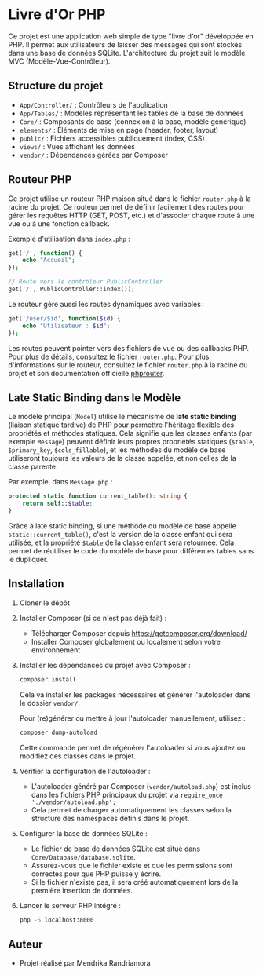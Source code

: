 # Livre d'Or PHP

Ce projet est une application web simple de type "livre d'or" développée en PHP. Il permet aux utilisateurs de laisser des messages qui sont stockés dans une base de données SQLite. L'architecture du projet suit le modèle MVC (Modèle-Vue-Contrôleur).

## Structure du projet
- `App/Controller/` : Contrôleurs de l'application
- `App/Tables/` : Modèles représentant les tables de la base de données
- `Core/` : Composants de base (connexion à la base, modèle générique)
- `elements/` : Éléments de mise en page (header, footer, layout)
- `public/` : Fichiers accessibles publiquement (index, CSS)
- `views/` : Vues affichant les données
- `vendor/` : Dépendances gérées par Composer

## Routeur PHP

Ce projet utilise un routeur PHP maison situé dans le fichier `router.php` à la racine du projet. Ce routeur permet de définir facilement des routes pour gérer les requêtes HTTP (GET, POST, etc.) et d'associer chaque route à une vue ou à une fonction callback.

Exemple d'utilisation dans `index.php` :
```php
get('/', function() {
    echo "Accueil";
});

// Route vers le contrôleur PublicController
get('/', PublicController::index());
```
Le routeur gère aussi les routes dynamiques avec variables :
```php
get('/user/$id', function($id) {
    echo "Utilisateur : $id";
});
```
Les routes peuvent pointer vers des fichiers de vue ou des callbacks PHP. Pour plus de détails, consultez le fichier `router.php`.
Pour plus d'informations sur le routeur, consultez le fichier `router.php` à la racine du projet et son documentation officielle [phprouter](https://phprouter.com/).


## Late Static Binding dans le Modèle

Le modèle principal (`Model`) utilise le mécanisme de **late static binding** (liaison statique tardive) de PHP pour permettre l'héritage flexible des propriétés et méthodes statiques. Cela signifie que les classes enfants (par exemple `Message`) peuvent définir leurs propres propriétés statiques (`$table`, `$primary_key`, `$cols_fillable`), et les méthodes du modèle de base utiliseront toujours les valeurs de la classe appelée, et non celles de la classe parente.

Par exemple, dans `Message.php` :
```php
protected static function current_table(): string {
    return self::$table;
}
```
Grâce à late static binding, si une méthode du modèle de base appelle `static::current_table()`, c'est la version de la classe enfant qui sera utilisée, et la propriété `$table` de la classe enfant sera retournée. Cela permet de réutiliser le code du modèle de base pour différentes tables sans le dupliquer.

## Installation
1. Cloner le dépôt
2. Installer Composer (si ce n'est pas déjà fait) :
   - Télécharger Composer depuis https://getcomposer.org/download/
   - Installer Composer globalement ou localement selon votre environnement
3. Installer les dépendances du projet avec Composer :
   ```sh
   composer install
   ```
   Cela va installer les packages nécessaires et générer l'autoloader dans le dossier `vendor/`.
    
    Pour (re)générer ou mettre à jour l'autoloader manuellement, utilisez :
    ```sh
    composer dump-autoload
    ```
    Cette commande permet de régénérer l'autoloader si vous ajoutez ou modifiez des classes dans le projet.
4. Vérifier la configuration de l'autoloader :
   - L'autoloader généré par Composer (`vendor/autoload.php`) est inclus dans les fichiers PHP principaux du projet via `require_once './vendor/autoload.php';`
   - Cela permet de charger automatiquement les classes selon la structure des namespaces définis dans le projet.
5. Configurer la base de données SQLite :
   - Le fichier de base de données SQLite est situé dans `Core/Database/database.sqlite`.
   - Assurez-vous que le fichier existe et que les permissions sont correctes pour que PHP puisse y écrire.
   - Si le fichier n'existe pas, il sera créé automatiquement lors de la première insertion de données.
6. Lancer le serveur PHP intégré :
   ```sh
   php -S localhost:8000
   ```

## Auteur
- Projet réalisé par Mendrika Randriamora
